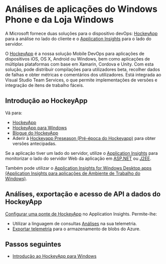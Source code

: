 <properties
    pageTitle="Análises para aplicações Windows Phone e Loja Windows | Microsoft Azure"
    description="Analise a utilização e as falhas da aplicação de dispositivo Windows."
    services="application-insights"
    documentationCenter="windows"
    authors="alancameronwills"
    manager="douge"/>

<tags
    ms.service="application-insights"
    ms.workload="tbd"
    ms.tgt_pltfrm="ibiza"
    ms.devlang="na"
    ms.topic="get-started-article"
    ms.date="08/26/2016"
    ms.author="awills"/>

# Análises de aplicações do Windows Phone e da Loja Windows

A Microsoft fornece duas soluções para o dispositivo devOps: [HockeyApp](http://hockeyapp.net/) para a análise no lado do cliente e o [Application Insights](app-insights-overview.md) para o lado do servidor.

O [HockeyApp](http://hockeyapp.net/) é a nossa solução Mobile DevOps para aplicações de dispositivos iOS, OS X, Android ou Windows, bem como aplicações de múltiplas plataformas com base em Xamarin, Cordova e Unity. Com esta solução, pode distribuir compilações para utilizadores beta, recolher dados de falhas e obter métricas e comentários dos utilizadores. Está integrada ao Visual Studio Team Services, o que permite implementações de versões e integração de itens de trabalho fáceis. 

## Introdução ao HockeyApp

Vá para:

* [HockeyApp](http://support.hockeyapp.net/kb)
* [HockeyApp para Windows](http://support.hockeyapp.net/kb/client-integration-windows-and-windows-phone)
* [Blogue do HockeyApp](http://hockeyapp.net/blog/)
* Aderir à [Hockeyapp Preseason (Pré-época do Hockeyapp)](http://hockeyapp.net/preseason/) para obter versões antecipadas.

Se a aplicação tiver um lado do servidor, utilize o [Application Insights](app-insights-overview.md) para monitorizar o lado do servidor Web da aplicação em [ASP.NET](app-insights-asp-net.md) ou [J2EE](app-insights-java-get-started.md). 


Também pode utilizar o [Application Insights for Windows Desktop apps (Application Insights para aplicações de Ambiente de Trabalho do Windows)](app-insights-windows-desktop.md).

## Análises, exportação e acesso de API a dados do HockeyApp 

[Configurar uma ponte de HockeyApp](app-insights-hockeyapp-bridge-app.md) no Application Insights. Permite-lhe:

* Utilizar a linguagem de consultas [Análises](app-insights-analytics.md) na sua telemetria. 
* [Exportar telemetria](app-insights-export-telemetry.md) para o armazenamento de blobs do Azure.

## Passos seguintes

* [Introdução ao HockeyApp para Windows](http://support.hockeyapp.net/kb/client-integration-windows-and-windows-phone)



<!--HONumber=ago16_HO5-->


